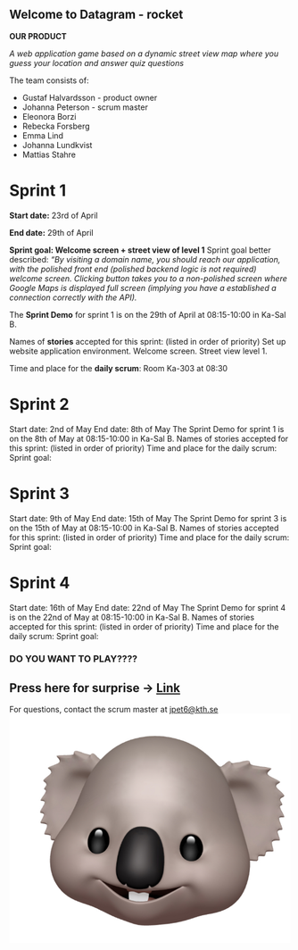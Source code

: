 ## Welcome to Datagram - rocket

**OUR PRODUCT**

_A web application game based on a dynamic street view map where you guess your location and answer quiz questions_

The team consists of:

- Gustaf Halvardsson - product owner
- Johanna Peterson - scrum master
- Eleonora Borzi
- Rebecka Forsberg
- Emma Lind
- Johanna Lundkvist
- Mattias Stahre

# Sprint 1
**Start date:** 23rd of April

**End date:** 29th of April

**Sprint goal: Welcome screen + street view of level 1**
Sprint goal better described: _“By visiting a domain name, you should reach our application, with the polished front end (polished backend logic is not required) welcome screen. Clicking button takes you to a non-polished screen where Google Maps is displayed full screen (implying you have a established a connection correctly with the API)._

The **Sprint Demo** for sprint 1 is on the 29th of April at 08:15-10:00 in Ka-Sal B. 

Names of **stories** accepted for this sprint: (listed in order of priority)
Set up website application environment.
Welcome screen.
Street view level 1. 

Time and place for the **daily scrum**:
Room Ka-303 at 08:30



# Sprint 2 
Start date: 2nd of May
End date: 8th of May
The Sprint Demo for sprint 1 is on the 8th of May at 08:15-10:00 in Ka-Sal B. 
Names of stories accepted for this sprint: (listed in order of priority)
Time and place for the daily scrum:
Sprint goal: 

# Sprint 3 
Start date: 9th of May
End date: 15th of May
The Sprint Demo for sprint 3 is on the 15th of May at 08:15-10:00 in Ka-Sal B. 
Names of stories accepted for this sprint: (listed in order of priority)
Time and place for the daily scrum:
Sprint goal: 

# Sprint 4 
Start date: 16th of May
End date: 22nd of May
The Sprint Demo for sprint 4 is on the 22nd of May at 08:15-10:00 in Ka-Sal B. 
Names of stories accepted for this sprint: (listed in order of priority)
Time and place for the daily scrum:
Sprint goal: 

### **DO YOU WANT TO PLAY????**

## Press here for surprise -> [Link](https://www.google.com)

For questions, contact the scrum master at jpet6@kth.se
![Image](./images/koala.jpg)
